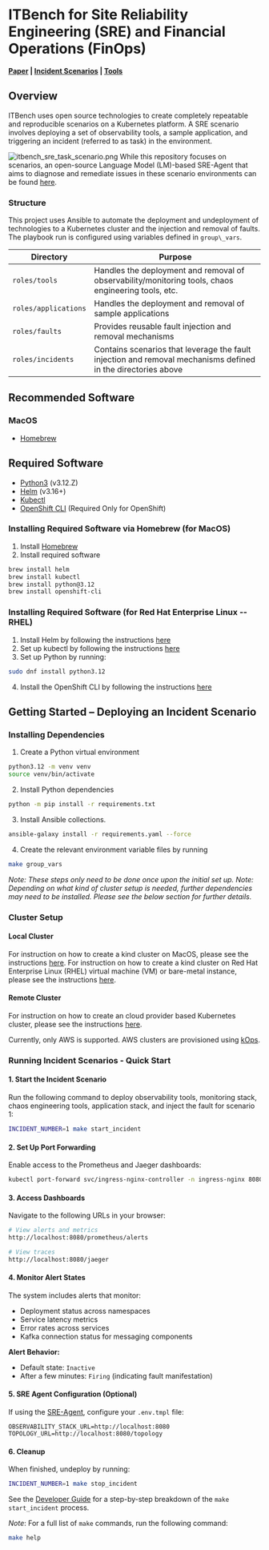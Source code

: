 # ITBench for Site Reliability Engineering (SRE) and Financial Operations (FinOps)

**[Paper](https://github.com/IBM/ITBench/blob/main/it_bench_arxiv.pdf) | [Incident Scenarios](./docs/incident_scenarios.md) | [Tools](./docs/tools.md)**

## Overview
ITBench uses open source technologies to create completely repeatable and reproducible scenarios on a Kubernetes platform. A SRE scenario involves deploying a set of observability tools, a sample application, and triggering an incident (referred to as task) in the environment.

![itbench_sre_task_scenario.png](./docs/itbench_sre_task_scenario.png)
While this repository focuses on scenarios, an open-source Language Model (LM)-based SRE-Agent that aims to diagnose and remediate issues in these scenario environments can be found [here](https://github.com/IBM/ITBench-SRE-Agent).

### Structure

This project uses Ansible to automate the deployment and undeployment of technologies to a Kubernetes cluster and the injection and removal of faults.
The playbook run is configured using variables defined in `group\_vars`.

| Directory                   | Purpose                                                                                                      |
|-----------------------------|--------------------------------------------------------------------------------------------------------------|
| `roles/tools`               | Handles the deployment and removal of observability/monitoring tools, chaos engineering tools, etc.          |
| `roles/applications`        | Handles the deployment and removal of sample applications                                                    |
| `roles/faults`              | Provides reusable fault injection and removal mechanisms                                                     |
| `roles/incidents`           | Contains scenarios that leverage the fault injection and removal mechanisms defined in the directories above |

## Recommended Software

### MacOS

- [Homebrew](https://brew.sh/)

## Required Software

- [Python3](https://www.python.org/downloads/) (v3.12.Z)
- [Helm](https://helm.sh/docs/intro/install/) (v3.16+)
- [Kubectl](https://kubernetes.io/docs/tasks/tools/)
- [OpenShift CLI](https://docs.redhat.com/en/documentation/openshift_container_platform/4.18/html/cli_tools/openshift-cli-oc) (Required Only for OpenShift)

### Installing Required Software via Homebrew (for MacOS)

1. Install [Homebrew](https://brew.sh/)
2. Install required software
```bash
brew install helm
brew install kubectl
brew install python@3.12
brew install openshift-cli
```

### Installing Required Software (for Red Hat Enterprise Linux -- RHEL)

1. Install Helm by following the instructions [here](https://helm.sh/docs/intro/install/#from-script)
2. Set up kubectl by following the instructions [here](https://kubernetes.io/docs/tasks/tools/install-kubectl-linux/#install-using-native-package-management)
3. Set up Python by running:
```bash
sudo dnf install python3.12
```
4. Install the OpenShift CLI by following the instructions [here](https://docs.redhat.com/en/documentation/openshift_container_platform/4.18/html/cli_tools/openshift-cli-oc#cli-installing-cli_cli-developer-commands)

## Getting Started – Deploying an Incident Scenario

### Installing Dependencies

1. Create a Python virtual environment
```bash
python3.12 -m venv venv
source venv/bin/activate
```

2. Install Python dependencies
```bash
python -m pip install -r requirements.txt
```

3. Install Ansible collections.
```bash
ansible-galaxy install -r requirements.yaml --force
```

4. Create the relevant environment variable files by running
```bash
make group_vars
```

_Note: These steps only need to be done once upon the initial set up._
_Note: Depending on what kind of cluster setup is needed, further dependencies may need to be installed. Please see the below section for further details._

### Cluster Setup

#### Local Cluster

For instruction on how to create a kind cluster on MacOS, please see the instructions [here](./dev/local_cluster/README.md).
For instruction on how to create a kind cluster on Red Hat Enterprise Linux (RHEL) virtual machine (VM) or bare-metal instance, please see the instructions [here](./dev/local_cluster/README_RHEL.md).

#### Remote Cluster

For instruction on how to create an cloud provider based Kubernetes cluster, please see the instructions [here](./dev/remote_cluster/README.md).

Currently, only AWS is supported. AWS clusters are provisioned using [kOps](https://kops.sigs.k8s.io/).

### Running Incident Scenarios - Quick Start

#### 1. Start the Incident Scenario
Run the following command to deploy observability tools, monitoring stack, chaos engineering tools, application stack, and inject the fault for scenario 1:

```bash
INCIDENT_NUMBER=1 make start_incident
```

#### 2. Set Up Port Forwarding
Enable access to the Prometheus and Jaeger dashboards:

```bash
kubectl port-forward svc/ingress-nginx-controller -n ingress-nginx 8080:80 &
```

#### 3. Access Dashboards
Navigate to the following URLs in your browser:

```bash
# View alerts and metrics
http://localhost:8080/prometheus/alerts

# View traces
http://localhost:8080/jaeger
```

#### 4. Monitor Alert States
The system includes alerts that monitor:
- Deployment status across namespaces
- Service latency metrics
- Error rates across services
- Kafka connection status for messaging components

**Alert Behavior:**
- Default state: `Inactive`
- After a few minutes: `Firing` (indicating fault manifestation)

#### 5. SRE Agent Configuration (Optional)
If using the [SRE-Agent](https://github.com/itbench-hub/itbench-sre-agent), configure your `.env.tmpl` file:

```env
OBSERVABILITY_STACK_URL=http://localhost:8080
TOPOLOGY_URL=http://localhost:8080/topology
```

#### 6. Cleanup
When finished, undeploy by running:

```bash
INCIDENT_NUMBER=1 make stop_incident
```

See the [Developer Guide](./DEVELOPER_GUIDE.md) for a step-by-step breakdown of the `make start_incident` process.

_Note_: For a full list of `make` commands, run the following command:

```bash
make help
```
